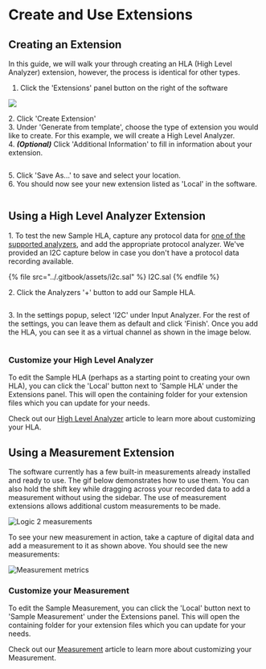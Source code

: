 # Create and Use Extensions

## Creating an Extension

In this guide, we will walk your through creating an HLA (High Level Analyzer) extension, however, the process is identical for other types. &#x20;

1. Click the 'Extensions' panel button on the right of the software

![](../.gitbook/assets/screen-shot-2020-05-21-at-3.50.11-pm.png)

2\. Click 'Create Extension'\
3\. Under 'Generate from template', choose the type of extension you would like to create. For this example, we will create a High Level Analyzer.\
4\. _**(Optional)**_ Click 'Additional Information' to fill in information about your extension.

<div align="center">

<img src="../.gitbook/assets/screen-shot-2020-06-10-at-8.29.50-pm.png" alt="">

</div>

5\. Click 'Save As...' to save and select your location.\
6\. You should now see your new extension listed as 'Local' in the software.

<div align="center">

<img src="../.gitbook/assets/screen-shot-2020-06-10-at-8.29.13-pm.png" alt="">

</div>

## Using a High Level Analyzer Extension

1\. To test the new Sample HLA, capture any protocol data for [one of the supported analyzers](analyzer-frame-types/), and add the appropriate protocol analyzer. We've provided an I2C capture below in case you don't have a protocol data recording available.

{% file src="../.gitbook/assets/i2c.sal" %}
I2C.sal
{% endfile %}

2\. Click the Analyzers '+' button to add our Sample HLA.&#x20;

<div align="center">

<img src="../.gitbook/assets/screen-shot-2020-06-10-at-8.28.18-pm.png" alt="">

</div>

3\. In the settings popup, select 'I2C' under Input Analyzer. For the rest of the settings, you can leave them as default and click 'Finish'. Once you add the HLA, you can see it as a virtual channel as shown in the image below.

<div align="center">

<img src="../.gitbook/assets/screen-shot-2020-06-10-at-8.24.29-pm.png" alt="">

</div>

### Customize your High Level Analyzer

To edit the Sample HLA (perhaps as a starting point to creating your own HLA), you can click the 'Local' button next to 'Sample HLA' under the Extensions panel. This will open the containing folder for your extension files which you can update for your needs.&#x20;

Check out our [High Level Analyzer](high-level-analyzer-extensions.md) article to learn more about customizing your HLA.

## Using a Measurement Extension

The software currently has a few built-in measurements already installed and ready to use. The gif below demonstrates how to use them. You can also hold the shift key while dragging across your recorded data to add a measurement without using the sidebar. The use of measurement extensions allows additional custom measurements to be made.&#x20;

![Logic 2 measurements](../.gitbook/assets/use\_measurement.gif)

To see your new measurement in action, take a capture of digital data and add a measurement to it as shown above. You should see the new measurements:

![Measurement metrics](../.gitbook/assets/screen-shot-2020-05-27-at-7.19.26-pm.png)

### Customize your Measurement <a href="#customize-your-high-level-analyzer" id="customize-your-high-level-analyzer"></a>

‌To edit the Sample Measurement, you can click the 'Local' button next to 'Sample Measurement' under the Extensions panel. This will open the containing folder for your extension files which you can update for your needs.‌

Check out our [Measurement](measurement-extensions.md) article to learn more about customizing your Measurement.
